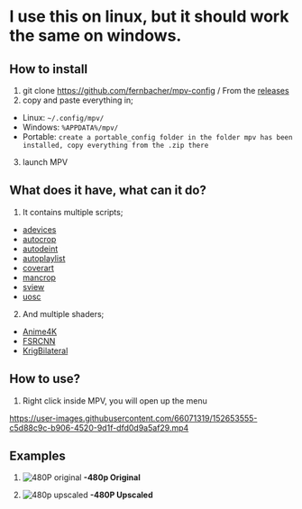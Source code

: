 # I use this on linux, but it should work the same on windows.
## How to install
1. git clone https://github.com/fernbacher/mpv-config / From the [releases](https://github.com/fernbacher/mpv-config/releases/tag/mpv-config)
2. copy and paste everything in;
 - Linux: ```~/.config/mpv/```
 - Windows: ```%APPDATA%/mpv/```
 - Portable: ```create a portable_config folder in the folder mpv has been installed, copy everything from the .zip there```
3. launch MPV

## What does it have, what can it do?
1. It contains multiple scripts;
 - [adevices](https://github.com/jonniek/mpv-scripts/blob/master/cycleaudiodevice.lua)
 - [autocrop](https://github.com/mpv-player/mpv/blob/master/TOOLS/lua/autocrop.lua)
 - [autodeint](https://github.com/mpv-player/mpv/blob/master/TOOLS/lua/autodeint.lua)
 - [autoplaylist](https://github.com/mpv-player/mpv/blob/master/TOOLS/lua/autoload.lua)
 - [coverart](https://github.com/CogentRedTester/mpv-coverart/blob/master/coverart.lua)
 - [mancrop](https://github.com/aidanholm/mpv-easycrop/blob/master/easycrop.lua)
 - [sview](https://github.com/deus0ww/mpv-conf/blob/master/scripts/Shaders.lua)
 - [uosc](https://github.com/darsain/uosc/blob/master/uosc.lua)
2. And multiple shaders;
 - [Anime4K](https://github.com/bloc97/Anime4K)
 - [FSRCNN](https://github.com/igv/FSRCNN-TensorFlow)
 - [KrigBilateral](https://gist.githubusercontent.com/igv/a015fc885d5c22e6891820ad89555637/raw/e912828d0d11908940d88c196eb9bbd0952044f3/KrigBilateral.glsl)

## How to use?
1. Right click inside MPV, you will open up the menu


https://user-images.githubusercontent.com/66071319/152653555-c5d88c9c-b906-4520-9d1f-dfd0d9a5af29.mp4





## Examples
1. ![480P original](https://i.imgur.com/FmECffU.png)
**-480p Original**

2. ![480p upscaled](https://i.imgur.com/29rnsUO.png)
**-480P Upscaled**

